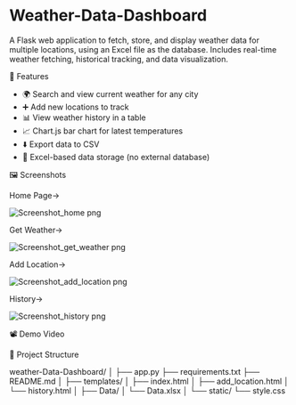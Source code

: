 # Weather-Data-Dashboard
A Flask web application to fetch, store, and display weather data for multiple locations, using an Excel file as the database. Includes real-time weather fetching, historical tracking, and data visualization.

🔧 Features

- 🌍 Search and view current weather for any city
- ➕ Add new locations to track
- 📊 View weather history in a table
- 📈 Chart.js bar chart for latest temperatures
- ⬇️ Export data to CSV
- 💾 Excel-based data storage (no external database)

🖼️ Screenshots

Home Page->

![Screenshot_home png](https://github.com/user-attachments/assets/08221ac1-d95b-41b9-bf89-1547251235e3)

Get Weather->

![Screenshot_get_weather png](https://github.com/user-attachments/assets/f5231cc7-02ce-475c-b139-9bade06e4f1e)

Add Location->

![Screenshot_add_location png](https://github.com/user-attachments/assets/56daef49-cbbb-49b3-aa05-c42a2c09a930)

History->

![Screenshot_history png](https://github.com/user-attachments/assets/bd90d291-e0e8-4e1b-9c31-072e62a8af46)

📽️ Demo Video



📁 Project Structure

weather-Data-Dashboard/
│
├── app.py 
├── requirements.txt 
├── README.md
│
├── templates/
│ ├── index.html 
│ ├── add_location.html 
│ └── history.html 
│
├── Data/
│ └── Data.xlsx
│
└── static/
└── style.css 

